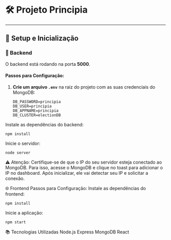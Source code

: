 # 🛠️ Projeto Principia

---

## 🚀 Setup e Inicialização

### 🔧 Backend

O backend está rodando na porta **5000**.

#### Passos para Configuração:

1. **Crie um arquivo `.env`** na raiz do projeto com as suas credenciais do MongoDB:

   ```plaintext
   DB_PASSWORD=principia
   DB_USER=principia
   DB_APPNAME=principia
   DB_CLUSTER=electionDB
Instale as dependências do backend:

``` 
npm install
``` 
Inicie o servidor:
``` 
node server
``` 
⚠️ Atenção: Certifique-se de que o IP do seu servidor esteja conectado ao MongoDB. Para isso, acesse o MongoDB e clique no toast para adicionar o IP no dashboard. Após inicializar, ele vai detectar seu IP e solicitar a conexão.

🌐 Frontend
Passos para Configuração:
Instale as dependências do frontend:

``` 
npm install
``` 
Inicie a aplicação:
``` 
npm start
``` 
📚 Tecnologias Utilizadas
Node.js
Express
MongoDB
React 
